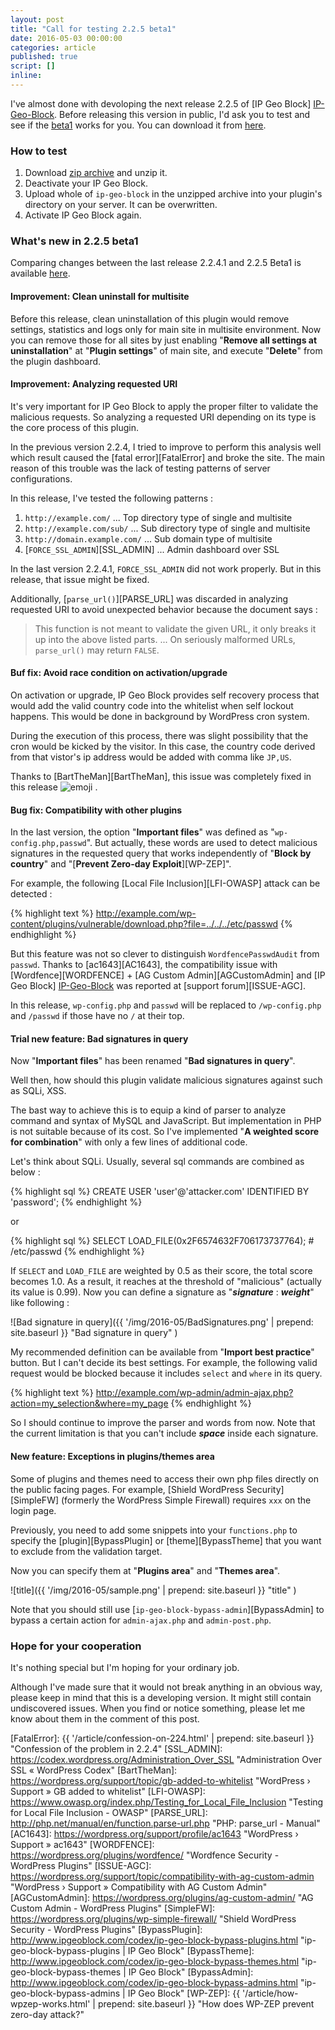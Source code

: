 ```yaml
---
layout: post
title: "Call for testing 2.2.5 beta1"
date: 2016-05-03 00:00:00
categories: article
published: true
script: []
inline:
---
```


I've almost done with devoloping the next release 2.2.5 of [IP Geo Block]
[IP-Geo-Block]. Before releasing this version in public, I'd ask you to test 
and see if the [beta1][2.2.5Beta1] works for you. You can download it from 
[here][2.2.5Beta1-ZIP].

<!--more-->

### How to test ###

1. Download [zip archive][2.2.5Beta1-ZIP] and unzip it.
2. Deactivate your IP Geo Block.
3. Upload whole of `ip-geo-block` in the unzipped archive into your plugin's 
   directory on your server. It can be overwritten.
4. Activate IP Geo Block again.

### What's new in 2.2.5 beta1 ###

Comparing changes between the last release 2.2.4.1 and 2.2.5 Beta1 is available
[here][2.2.5Beta1Diff].

#### Improvement: Clean uninstall for multisite ####

Before this release, clean uninstallation of this plugin would remove settings,
statistics and logs only for main site in multisite environment. Now you can 
remove those for all sites by just enabling "**Remove all settings at 
uninstallation**" at "**Plugin settings**" of main site, and execute 
"**Delete**" from the plugin dashboard.

#### Improvement: Analyzing requested URI ####

It's very important for IP Geo Block to apply the proper filter to validate 
the malicious requests. So analyzing a requested URI depending on its type is 
the core process of this plugin.

In the previous version 2.2.4, I tried to improve to perform this analysis 
well which result caused the [fatal error][FatalError] and broke the site.
The main reason of this trouble was the lack of testing patterns of server 
configurations.

In this release, I've tested the following patterns :

1. `http://example.com/` ... Top directory type of single and multisite
2. `http://example.com/sub/` ... Sub directory type of single and multisite
3. `http://domain.example.com/` ... Sub domain type of multisite
4. [`FORCE_SSL_ADMIN`][SSL_ADMIN] ... Admin dashboard over SSL

In the last version 2.2.4.1, `FORCE_SSL_ADMIN` did not work properly. But in 
this release, that issue might be fixed.

Additionally, [`parse_url()`][PARSE_URL] was discarded in analyzing requested 
URI to avoid unexpected behavior because the document says :

> This function is not meant to validate the given URL, it only breaks it up 
> into the above listed parts.
> ... 
> On seriously malformed URLs, `parse_url()` may return `FALSE`.

#### Buf fix: Avoid race condition on activation/upgrade ####

On activation or upgrade, IP Geo Block provides self recovery process that 
would add the valid country code into the whitelist when self lockout happens.
This would be done in background by WordPress cron system.

During the execution of this process, there was slight possibility that the 
cron would be kicked by the visitor. In this case, the country code derived 
from that vistor's ip address would be added with comma like `JP,US`.

Thanks to [BartTheMan][BartTheMan], this issue was completely fixed in this 
release <span class="emoji">
![emoji](https://assets-cdn.github.com/images/icons/emoji/unicode/1f604.png)
</span> .

#### Bug fix: Compatibility with other plugins ####

In the last version, the option "**Important files**" was defined as 
"`wp-config.php,passwd`". But actually, these words are used to detect 
malicious signatures in the requested query that works independently of 
"**Block by country**" and "[**Prevent Zero-day Exploit**][WP-ZEP]".

For example, the following [Local File Inclusion][LFI-OWASP] attack can be 
detected :

{% highlight text %}
http://example.com/wp-content/plugins/vulnerable/download.php?file=../../../etc/passwd
{% endhighlight %}

But this feature was not so clever to distinguish `WordfencePasswdAudit` 
from `passwd`. Thanks to [ac1643][AC1643], the compatibility issue with 
[Wordfence][WORDFENCE] + [AG Custom Admin][AGCustomAdmin] and [IP Geo Block]
[IP-Geo-Block] was reported at [support forum][ISSUE-AGC].

In this release, `wp-config.php` and `passwd` will be replaced to 
`/wp-config.php` and `/passwd` if those have no `/` at their top.

#### Trial new feature: Bad signatures in query ####

Now "**Important files**" has been renamed "**Bad signatures in query**".

Well then, how should this plugin validate malicious signatures against such 
as SQLi, XSS.

The bast way to achieve this is to equip a kind of parser to analyze command 
and syntax of MySQL and JavaScript. But implementation in PHP is not suitable 
because of its cost. So I've implemented "**A weighted score for combination**"
with only a few lines of additional code.

Let's think about SQLi. Usually, several sql commands are combined as below :

{% highlight sql %}
CREATE USER 'user'@'attacker.com' IDENTIFIED BY 'password';
{% endhighlight %}

or

{% highlight sql %}
SELECT LOAD_FILE(0x2F6574632F706173737764); # /etc/passwd
{% endhighlight %}

If `SELECT` and `LOAD_FILE` are weighted by 0.5 as their score, the total 
score becomes 1.0. As a result, it reaches at the threshold of "malicious" 
(actually its value is 0.99). Now you can define a signature as 
"***signature*** : ***weight***" like following :

![Bad signature in query]({{ '/img/2016-05/BadSignatures.png' | prepend: site.baseurl }}
 "Bad signature in query"
)

My recommended definition can be available from "**Import best practice**" 
button. But I can't decide its best settings. For example, the following valid 
request would be blocked because it includes `select` and `where` in its query.

{% highlight text %}
http://example.com/wp-admin/admin-ajax.php?action=my_selection&where=my_page
{% endhighlight %}

So I should continue to improve the parser and words from now. Note that the 
current limitation is that you can't include ***space*** inside each signature.

#### New feature: Exceptions in plugins/themes area ####

Some of plugins and themes need to access their own php files directly on the 
public facing pages. For example, [Shield WordPress Security][SimpleFW] 
(formerly the WordPress Simple Firewall) requires `xxx` on the login page.

Previously, you need to add some snippets into your `functions.php` to specify
the [plugin][BypassPlugin] or [theme][BypassTheme] that you want to exclude 
from the validation target.

Now you can specify them at "**Plugins area**" and "**Themes area**".

![title]({{ '/img/2016-05/sample.png' | prepend: site.baseurl }}
 "title"
)

Note that you should still use [`ip-geo-block-bypass-admin`][BypassAdmin] to 
bypass a certain action for `admin-ajax.php` and `admin-post.php`.

### Hope for your cooperation ###

It's nothing special but I'm hoping for your ordinary job.

Although I've made sure that it would not break anything in an obvious way, 
please keep in mind that this is a developing version. It might still contain 
undiscovered issues. When you find or notice something, please let me know 
about them in the comment of this post.

[IP-Geo-Block]:   https://wordpress.org/plugins/ip-geo-block/ "WordPress › IP Geo Block « WordPress Plugins"
[2.2.5Beta1]:     https://github.com/tokkonopapa/WordPress-IP-Geo-Block/tree/2.2.5b1 "GitHub - tokkonopapa/WordPress-IP-Geo-Block at 2.2.5b1"
[2.2.5Beta1-ZIP]: https://github.com/tokkonopapa/WordPress-IP-Geo-Block/archive/2.2.5b1.zip "GitHub - tokkonopapa/WordPress-IP-Geo-Block/archive/2.2.5b.zip"
[2.2.5Beta1Diff]: https://github.com/tokkonopapa/WordPress-IP-Geo-Block/compare/2.2.4.1...2.2.5b1 "Comparing 2.2.4.1...2.2.5b1 - tokkonopapa/WordPress-IP-Geo-Block - GitHub"
[FatalError]:     {{ '/article/confession-on-224.html' | prepend: site.baseurl }} "Confession of the problem in 2.2.4"
[SSL_ADMIN]:      https://codex.wordpress.org/Administration_Over_SSL "Administration Over SSL « WordPress Codex"
[BartTheMan]:     https://wordpress.org/support/topic/gb-added-to-whitelist "WordPress › Support » GB added to whitelist"
[LFI-OWASP]:      https://www.owasp.org/index.php/Testing_for_Local_File_Inclusion "Testing for Local File Inclusion - OWASP"
[PARSE_URL]:      http://php.net/manual/en/function.parse-url.php "PHP: parse_url - Manual"
[AC1643]:         https://wordpress.org/support/profile/ac1643 "WordPress › Support » ac1643"
[WORDFENCE]:      https://wordpress.org/plugins/wordfence/ "Wordfence Security - WordPress Plugins"
[ISSUE-AGC]:      https://wordpress.org/support/topic/compatibility-with-ag-custom-admin "WordPress › Support » Compatibility with AG Custom Admin"
[AGCustomAdmin]:  https://wordpress.org/plugins/ag-custom-admin/ "AG Custom Admin - WordPress Plugins"
[SimpleFW]:       https://wordpress.org/plugins/wp-simple-firewall/ "Shield WordPress Security - WordPress Plugins"
[BypassPlugin]:   http://www.ipgeoblock.com/codex/ip-geo-block-bypass-plugins.html "ip-geo-block-bypass-plugins | IP Geo Block"
[BypassTheme]:    http://www.ipgeoblock.com/codex/ip-geo-block-bypass-themes.html "ip-geo-block-bypass-themes | IP Geo Block"
[BypassAdmin]:    http://www.ipgeoblock.com/codex/ip-geo-block-bypass-admins.html "ip-geo-block-bypass-admins | IP Geo Block"
[WP-ZEP]:         {{ '/article/how-wpzep-works.html' | prepend: site.baseurl }} "How does WP-ZEP prevent zero-day attack?"
